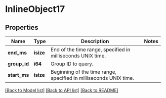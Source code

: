 # InlineObject17

## Properties
Name | Type | Description | Notes
------------ | ------------- | ------------- | -------------
**end_ms** | **isize** | End of the time range, specified in milliseconds UNIX time. | 
**group_id** | **i64** | Group ID to query. | 
**start_ms** | **isize** | Beginning of the time range, specified in milliseconds UNIX time. | 

[[Back to Model list]](../README.md#documentation-for-models) [[Back to API list]](../README.md#documentation-for-api-endpoints) [[Back to README]](../README.md)



